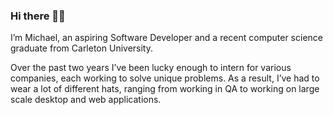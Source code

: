 ### Hi there 👋🏿

I’m Michael, an aspiring Software Developer and a recent computer science graduate from Carleton University.

Over the past two years I’ve been lucky enough to intern for various companies, each working to solve unique problems. As a result, I’ve had to wear a lot of different hats, ranging from working in QA to working on large scale desktop and web applications.
